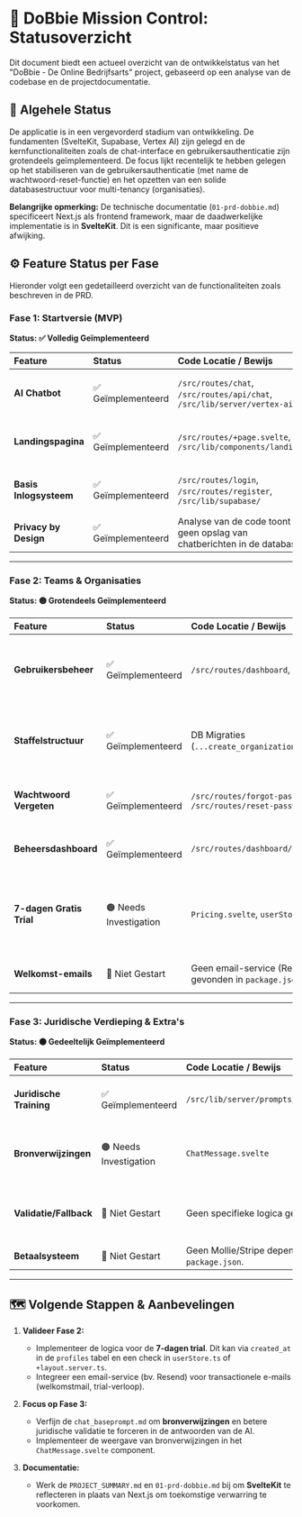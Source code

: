 # 🚀 DoBbie Mission Control: Statusoverzicht

Dit document biedt een actueel overzicht van de ontwikkelstatus van het "DoBbie - De Online Bedrijfsarts" project, gebaseerd op een analyse van de codebase en de projectdocumentatie.

## 🎯 Algehele Status

De applicatie is in een vergevorderd stadium van ontwikkeling. De fundamenten (SvelteKit, Supabase, Vertex AI) zijn gelegd en de kernfunctionaliteiten zoals de chat-interface en gebruikersauthenticatie zijn grotendeels geïmplementeerd. De focus lijkt recentelijk te hebben gelegen op het stabiliseren van de gebruikersauthenticatie (met name de wachtwoord-reset-functie) en het opzetten van een solide databasestructuur voor multi-tenancy (organisaties).

**Belangrijke opmerking:** De technische documentatie (`01-prd-dobbie.md`) specificeert Next.js als frontend framework, maar de daadwerkelijke implementatie is in **SvelteKit**. Dit is een significante, maar positieve afwijking.

## ⚙️ Feature Status per Fase

Hieronder volgt een gedetailleerd overzicht van de functionaliteiten zoals beschreven in de PRD.

### Fase 1: Startversie (MVP)
**Status: ✅ Volledig Geïmplementeerd**

| Feature | Status | Code Locatie / Bewijs | Opmerkingen |
| :--- | :--- | :--- | :--- |
| **AI Chatbot** | ✅ Geïmplementeerd | `/src/routes/chat`, `/src/routes/api/chat`, `/src/lib/server/vertex-ai/` | De volledige flow van UI naar AI-backend is aanwezig. |
| **Landingspagina** | ✅ Geïmplementeerd | `/src/routes/+page.svelte`, `/src/lib/components/landing/` | Een complete en professionele landingspagina is opgezet. |
| **Basis Inlogsysteem** | ✅ Geïmplementeerd | `/src/routes/login`, `/src/routes/register`, `/src/lib/supabase/` | Robuust systeem met Supabase, inclusief RLS voor security. |
| **Privacy by Design** | ✅ Geïmplementeerd | Analyse van de code toont geen opslag van chatberichten in de database. | Voldoet aan de eis "geen gespreksopslag". |

---

### Fase 2: Teams & Organisaties
**Status: 🟡 Grotendeels Geïmplementeerd**

| Feature | Status | Code Locatie / Bewijs | Opmerkingen |
| :--- | :--- | :--- | :--- |
| **Gebruikersbeheer** | ✅ Geïmplementeerd | `/src/routes/dashboard`, DB Migraties | Database is klaar voor organisaties en gebruikersrollen. Dashboard is aanwezig. |
| **Staffelstructuur** | ✅ Geïmplementeerd | DB Migraties (`...create_organizations_profiles.sql`) | De databasestructuur ondersteunt individuele en organisatie-accounts. |
| **Wachtwoord Vergeten**| ✅ Geïmplementeerd | `/src/routes/forgot-password`, `/src/routes/reset-password` | Volledige flow is geïmplementeerd. Recente activiteit in git. |
| **Beheersdashboard** | ✅ Geïmplementeerd | `/src/routes/dashboard/+page.svelte` | Er is een pagina gereserveerd voor het dashboard. |
| **7-dagen Gratis Trial** | 🟠 Needs Investigation | `Pricing.svelte`, `userStore.ts` | UI-elementen bestaan, maar de volledige logica voor een aflopende trial is niet direct zichtbaar. |
| **Welkomst-emails** | 🔴 Niet Gestart | Geen email-service (Resend, Mailgun) gevonden in `package.json`. | Vereist integratie met een externe email-provider. |

---

### Fase 3: Juridische Verdieping & Extra's
**Status: 🟠 Gedeeltelijk Geïmplementeerd**

| Feature | Status | Code Locatie / Bewijs | Opmerkingen |
| :--- | :--- | :--- | :--- |
| **Juridische Training** | ✅ Geïmplementeerd | `/src/lib/server/prompts/chat_baseprompt.md` | De basisprompt is aanwezig. De kwaliteit bepaalt de effectiviteit. |
| **Bronverwijzingen** | 🟠 Needs Investigation | `ChatMessage.svelte` | Functionaliteit is afhankelijk van de AI-prompt en frontend-logica. |
| **Validatie/Fallback** | 🔴 Niet Gestart | Geen specifieke logica gevonden. | Vereist geavanceerdere AI-prompting en backend-logica. |
| **Betaalsysteem** | 🔴 Niet Gestart | Geen Mollie/Stripe dependency in `package.json`. | |

---

## 🗺️ Volgende Stappen & Aanbevelingen

1.  **Valideer Fase 2:**
    *   Implementeer de logica voor de **7-dagen trial**. Dit kan via `created_at` in de `profiles` tabel en een check in `userStore.ts` of `+layout.server.ts`.
    *   Integreer een email-service (bv. Resend) voor transactionele e-mails (welkomstmail, trial-verloop).

2.  **Focus op Fase 3:**
    *   Verfijn de `chat_baseprompt.md` om **bronverwijzingen** en betere juridische validatie te forceren in de antwoorden van de AI.
    *   Implementeer de weergave van bronverwijzingen in het `ChatMessage.svelte` component.

3.  **Documentatie:**
    *   Werk de `PROJECT_SUMMARY.md` en `01-prd-dobbie.md` bij om **SvelteKit** te reflecteren in plaats van Next.js om toekomstige verwarring te voorkomen.
